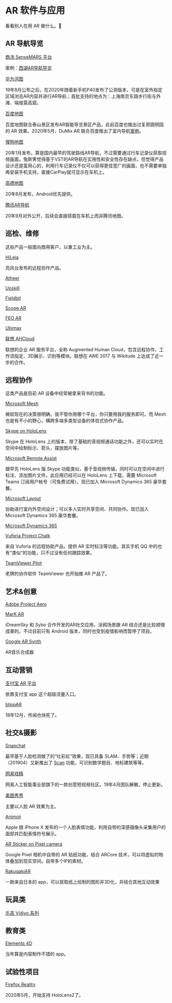 # AR 软件与应用

看看别人在用 AR 做什么。🤔

## AR 导航导览
[商汤 SenseMARS 平台](#)

案例：[西湖AR导航导览](https://mp.weixin.qq.com/s/KGftgrBm6dKjuVnD6_C_XA)


[华为河图](https://consumer.huawei.com/cn/press/news/2019/huawei-cyberverse-a-new-world/)

19年8月公布之后，在2020年随着新手机P40发布了公测版本，可是在室外指定区域浏览AR内容并进行AR导航；首批支持的地点为：上海南京东路步行街与外滩、端煌莫高窟。

[百度地图](#)

百度地图联合泰山景区发布AR智能导览景区产品，此前百度也推出过复原圆明园的 AR 效果。2020年5月，DuMix AR 联合百度推出了室内导航[案例](https://dy.163.com/v2/article/detail/FCMGT9T205119CJA.html)。

[搜狗地图](https://tech.qq.com/a/20200109/080075.htm)

20年1月发布，算是国内最早的驾驶路线AR导航，不过需要通过行车记录仪获取视频画面。兔斯霁觉得基于VST的AR导航在实用性和安全性存在缺点，但觉得产品设计还是蛮用心的，利用行车记录仪不仅可以获得更佳宽广的画面，也不需要单独再安装手机支持，直接CarPlay就可显示在车机上。

[高德地图](https://www.cnbeta.com/articles/tech/1018051.htm)

20年8月发布，Android优先提供。

[腾讯AR导航](https://yivian.com/news/77873.html)

20年9月对外公开，后续会直接搭载在车机上而非腾讯地图。


## 巡检、维修

这些产品一般面向商用客户，以重工业为主。

[HiLeia](http://hileia.com)

亮风台发布的远程协作产品。

[Atheer](http://www.atheerair.com/)

[Upskill](https://upskill.io/)

[Fieldbit](https://www.fieldbit.net/)

[Scope AR](http://www.scopear.com/)

[FEO AR](https://www.feo-ar.com/)

[Ubimax](http://www.ubimax.de/index.php/en/)

[联想 AHCloud](http://www.lenovo-ar.com/ahcloud.html)

联想的企业 AR 服务平台，全称 Augmented Human Cloud，包含远程协作、工作流指定、3D展示、识别等模块。联想在 AWE 2017 与 Wikitude 上达成了近一步的合作。


## 远程协作

这类产品是目前 AR 设备中经常被拿来背书的功能。

[Microsoft Mesh](https://www.microsoft.com/en-us/mesh)

微软现在的决策很明确，我不管你用哪个平台，你只要用我的服务即可。而 Mesh 也是有不小的野心，横跨多端多类型设备的体验式协作产品。

[Skype on HoloLens](https://www.microsoft.com/en-us/hololens/apps/skype)

Skype 在 HoloLens 上的版本，除了基础的音视频通话功能之外，还可以实时在空间中绘制标示、箭头，摆放图片等。

[Microsoft Remote Assist](https://dynamics.microsoft.com/en-us/mixed-reality/remote-assist/)

跟早先 HoloLens 版 Skype 功能类似，基于音视频传输，同时可以在空间中进行标注、添加图片文件。此应用已经可以在 HoloLens 上下载，需要 Microsoft Teams 订阅用户帐号（可免费试用）。现已加入 Microsoft Dynamics 365 豪华套餐。

[Microsoft Layout](https://dynamics.microsoft.com/en-us/mixed-reality/layout/)

协助进行室内外空间设计；可以多人实时共享空间、共同协作。现已加入 Microsoft Dynamics 365 豪华套餐。

[Microsoft Dynamics 365](https://dynamics.microsoft.com/en-us/)

[Vuforia Project Chalk](https://developer.vuforia.com/projectchalk)

来自 Vuforia 的远程协助产品，提供 AR 实时标注等功能。其实手机 QQ 中的也有“类似”的功能，只不过没有任何跟踪效果。

[TeamViewer Pilot](https://www.teamviewer.com/en-us/solutions/augmented-reality-remote-support/#gref)

老牌的协作软件 TeamViewer 也开始推 AR 产品了。


## 艺术&创意

[Adobe Project Aero](https://www.adobe.com/products/projectaero.html)

[MarK AR](http://mark.app)

iDreamSky 和 Sybo 合作开发的AR社交应用，涂鸦场景跟 AR 结合还是比较顺理成章的。不过目前只有 Android 版本，同时也受到疫情影响而暂停了项目。

[Google AR Synth](https://artsandculture.google.com/story/7AUBadCIL5Tnow)

AR音乐合成器



## 互动营销

[支付宝 AR 平台](https://render.alipay.com/p/s/real/index)

依靠支付宝 app 这个超级流量入口。

[blippAR](https://www.blippar.com/)
 
 18年12月，传闻也快死了。



## 社交&摄影

[Snapchat](https://www.snapchat.com/)

最早基于人脸检测做了的“吐彩虹”效果，现已具备 SLAM、手势等；近期（201904）又新推出了 [Scan](https://techcrunch.com/2019/04/04/snapchat-scan-platform/) 功能，可识别数学题目、地标建筑等等。

[网易戏精](https://xijing.netease.com/)

网易人工智能事业部旗下的一款创意短视频社区。19年4月团队解散，停止更新。

[美图秀秀](https://itunes.apple.com/cn/app/%E7%BE%8E%E5%9B%BE%E7%A7%80%E7%A7%80/id416048305?mt=8)

主要以人脸 AR 效果为主。

[Animoji](https://www.youtube.com/watch?v=Kkq8a6AV3HM)

Apple 随 iPhone X 发布的一个人脸表情功能，利用自带的深感摄像头采集用户的面部并匹配表情符号展示。

[AR Sticker on Pixel camera](https://www.youtube.com/watch?v=DoS7VwKd0Ys)

Google Pixel 相机中自带的 AR 贴纸功能，结合 ARCore 技术，可以将虚拟的物体叠加到现实空间。自带多个IP的素材。

[RakugakiAR](https://apps.apple.com/hk/app/rakugakiar/id1515215584)

一款来自日本的 app，可以抠取纸上绘制的图形并3D化，并结合其他互动效果

## 玩具类

[乐高 Vidiyo 系列](https://cn.engadget.com/lego-vidiyo-sets-announced-010049298.html)


## 教育类

[Elements 4D](https://www.kickstarter.com/projects/daqri/elements-4d-interactive-blocks/posts)

当年算是内容制作不错的 app。


## 试验性项目
[Firefox Reality](https://mixedreality.mozilla.org/firefox-reality/)

2020年5月，开始支持 HoloLens2了。
